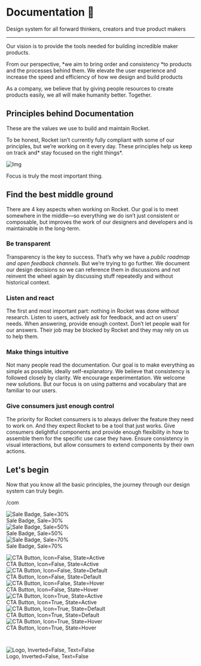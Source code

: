 
# Documentation 🚀

Design system for all forward thinkers, creators and true product makers

---

Our vision is to provide the tools needed for building incredible maker products.

From our perspective, *we aim to bring order and consistency *to products and the processes behind them. We elevate the user experience and increase the speed and efficiency of how we design and build products

As a company, we believe that by giving people resources to create products easily, we all will make humanity better. Together.

## Principles behind Documentation

These are the values we use to build and maintain Rocket.

To be honest, Rocket isn’t currently fully compliant with some of our principles, but we’re working on it every day. These principles help us keep on track and* stay focused on the right things*.

![Img](https://studio-assets.supernova.io/design-systems/14533/9289758a-6300-472a-bbc6-a57098081abf.jpeg?Expires=1990828800&Policy=eyJTdGF0ZW1lbnQiOlt7IlJlc291cmNlIjoiaHR0cHM6Ly9zdHVkaW8tYXNzZXRzLnN1cGVybm92YS5pby9kZXNpZ24tc3lzdGVtcy8xNDUzMy85Mjg5NzU4YS02MzAwLTQ3MmEtYmJjNi1hNTcwOTgwODFhYmYuanBlZyIsIkNvbmRpdGlvbiI6eyJEYXRlTGVzc1RoYW4iOnsiQVdTOkVwb2NoVGltZSI6MTk5MDgyODgwMH19fV19&Signature=E9DL6D-ZtS~4qaH18y5tnHC4gtpQUzZb85NmDFMuezn~MaWHPSumzBv6tXkxGqSgGyKh~9FaYnbfHkcJhU~4F~jdbuY70gbRxUpvnBtyCpz8o0mci-d2A9WoIZ3RGl11izD3c2WMfUaKhSaFlUw8cTGP-9vrqeUi58O2P4zYT9eAeyvOIFzQXgIgljhxiB9mIVU5a4j1vDL8ntJpagEZukKRskOgMrrB4LNQ-nRsvXFF7W5C5EkdoZPZf4jFxcQu2Yj6M9-bqNBXubYMsYYhEXqvqUOAnYVaE59E5PSSe43HKv2gp1ajSJ3ttHtTtCITO8Vyfh1FoTl03Z18ki8iZg__&Key-Pair-Id=APKAJGK34LCCAUR7N6LA)

Focus is truly the most important thing.

## Find the best middle ground

There are 4 key aspects when working on Rocket. Our goal is to meet somewhere in the middle—so everything we do isn’t just consistent or composable, but improves the work of our designers and developers and is maintainable in the long-term.

### Be transparent

Transparency is the key to success. That’s why we have a *public roadmap and open feedback channels*. But we’re trying to go further. We document our design decisions so we can reference them in discussions and not reinvent the wheel again by discussing stuff repeatedly and without historical context.

### Listen and react

The first and most important part: nothing in Rocket was done without research. Listen to users, actively ask for feedback, and act on users’ needs. When answering, provide enough context. Don’t let people wait for our answers. Their job may be blocked by Rocket and they may rely on us to help them.

### Make things intuitive

Not many people read the documentation. Our goal is to make everything as simple as possible, ideally self-explanatory. We believe that consistency is followed closely by clarity. We encourage experimentation. We welcome new solutions. But our focus is on using patterns and vocabulary that are familiar to our users.

### Give consumers just enough control

The priority for Rocket consumers is to always deliver the feature they need to work on. And they expect Rocket to be a tool that just works. Give consumers delightful components and provide enough flexibility in how to assemble them for the specific use case they have. Ensure consistency in visual interactions, but allow consumers to extend components by their own actions.

## Let's begin

Now that you know all the basic principles, the journey through our design system can truly begin.

/com

  
![Sale Badge, Sale=30%](https://studio-assets.supernova.io/design-systems/14533/ff8193c7-b65e-4312-b1f6-6e18067f5bb1.png?Expires=1990828800&Policy=eyJTdGF0ZW1lbnQiOlt7IlJlc291cmNlIjoiaHR0cHM6Ly9zdHVkaW8tYXNzZXRzLnN1cGVybm92YS5pby9kZXNpZ24tc3lzdGVtcy8xNDUzMy9mZjgxOTNjNy1iNjVlLTQzMTItYjFmNi02ZTE4MDY3ZjViYjEucG5nIiwiQ29uZGl0aW9uIjp7IkRhdGVMZXNzVGhhbiI6eyJBV1M6RXBvY2hUaW1lIjoxOTkwODI4ODAwfX19XX0_&Signature=HeGmz2QPvcO4uyzmpt6sXwCkhZ5TiHolgxvG6zeurp5zn1VF449RMSQNkYJ4a~fhfgvWmzL9n2aJFEgr7SiXVqRMCbvfTBWFVthtj0Yyz63HP9mZ3wRvi8Hf~Bxzg-PfdP2mxU8---zDaGmv6y7f9LBTwvApCQp7aE4KVBMP3tIMAOWUBHYuff0XDQ9iux~~6n7117aoKQXpnoHJRlefBklCy~ig-68DnLdXSAcma~OwvJvMxoUP23CZDExr6RtS94mZZSwHXO2djOV6n6ibiqTSBMsQljLnJVTGulmM8Whz-6sk8uTFW9EYiniCsGSEFwds0plaQZgFd1GY4eRXNg__&Key-Pair-Id=APKAJGK34LCCAUR7N6LA)  
Sale Badge, Sale=30%  
![Sale Badge, Sale=50%](https://studio-assets.supernova.io/design-systems/14533/a2095403-136b-4fdb-9de0-2cdfd007c3e2.png?Expires=1990828800&Policy=eyJTdGF0ZW1lbnQiOlt7IlJlc291cmNlIjoiaHR0cHM6Ly9zdHVkaW8tYXNzZXRzLnN1cGVybm92YS5pby9kZXNpZ24tc3lzdGVtcy8xNDUzMy9hMjA5NTQwMy0xMzZiLTRmZGItOWRlMC0yY2RmZDAwN2MzZTIucG5nIiwiQ29uZGl0aW9uIjp7IkRhdGVMZXNzVGhhbiI6eyJBV1M6RXBvY2hUaW1lIjoxOTkwODI4ODAwfX19XX0_&Signature=IQfUxJ6TwC~IW7lgOJMYam6KfAE1cAXAz7w3x8t5Bt0gO02bN2jkM3Du63WF5un0CM~2mdRKd0zyn~l79oeCuY6j6gSIJipRNEBOYMyIf2Fn4vDgVcUqEfDuYlh0yf1IZWdoLjjAVAmISCL10oOnvwsugVMo39lCPUkp3WC7Z7pcMT71~QsKf4af9qC1UhSkbL4gP1~S-1CK3EcaZpDTHVGQfX5CXjU28yCoZlrKlKjb3MJEBUJ9dYlut6dkldrEPwbloxl5feo4tmhsN7BVqh-bH82dNnO9GAS-YQnLDF6XPk39uT1E13Fb3nnBhhR6e6s5NbJQPbRrqbUvqT-Osg__&Key-Pair-Id=APKAJGK34LCCAUR7N6LA)  
Sale Badge, Sale=50%  
![Sale Badge, Sale=70%](https://studio-assets.supernova.io/design-systems/14533/633a308e-8a45-4022-9980-401c792c1976.png?Expires=1990828800&Policy=eyJTdGF0ZW1lbnQiOlt7IlJlc291cmNlIjoiaHR0cHM6Ly9zdHVkaW8tYXNzZXRzLnN1cGVybm92YS5pby9kZXNpZ24tc3lzdGVtcy8xNDUzMy82MzNhMzA4ZS04YTQ1LTQwMjItOTk4MC00MDFjNzkyYzE5NzYucG5nIiwiQ29uZGl0aW9uIjp7IkRhdGVMZXNzVGhhbiI6eyJBV1M6RXBvY2hUaW1lIjoxOTkwODI4ODAwfX19XX0_&Signature=k4BljAxd3KKSbJF2WaECqAfllkMuGwEd~UkXcBLhAqB-JJ2VTzFJRDubGfrITxgRxLEb38jBEGfMUiBwMAmmMcwEfYNiqzzKQ8B4N5f4C6x84GLPkNdLQ-NWVJQ3n-4eeGc-~k73o5jt9OCWj5U5kVzyUYgwjljWeQz-7WD0PHp9GE7BPNL9U-Oo4XPaiS4uWZZhgqQ1tAAxyIFEPB2B1JULSWa~cnOwhnWSB-UbDPniLHUfz8FSrraRPZ5NCiVt74XFeJxIbgpFB-SShLK~guHT1~LvEJkj2HyZbFBFDqliXtfbVb1thCu0sv9~OcoQJoJPP-EI2JOE0JL4~p14xg__&Key-Pair-Id=APKAJGK34LCCAUR7N6LA)  
Sale Badge, Sale=70%  


  
![CTA Button, Icon=False, State=Active](https://studio-assets.supernova.io/design-systems/14533/cd89ba91-7d47-4015-b956-2824d13fe5b6.png?Expires=1990828800&Policy=eyJTdGF0ZW1lbnQiOlt7IlJlc291cmNlIjoiaHR0cHM6Ly9zdHVkaW8tYXNzZXRzLnN1cGVybm92YS5pby9kZXNpZ24tc3lzdGVtcy8xNDUzMy9jZDg5YmE5MS03ZDQ3LTQwMTUtYjk1Ni0yODI0ZDEzZmU1YjYucG5nIiwiQ29uZGl0aW9uIjp7IkRhdGVMZXNzVGhhbiI6eyJBV1M6RXBvY2hUaW1lIjoxOTkwODI4ODAwfX19XX0_&Signature=D2FXAxZqqKgLCE0RbkUWZK2BBjuVbSGeGaNZP9Iv~fjyBuJsiydHQOAeRFyM0p4ThT9nl3K0cf6nijHohoQlsIIBTEa-1r5F-xhToh4VlWm5cf8PKo5WMFmVZg36FbSdOuZa-qTEM2vTi6PZAa0TbLUBHfhkVymUIb3IESBH746SddmIYIYQLk1AH~zFtZuJgO1QdQi6AJw1Cf7VieHYmGKu8AMP~Wv9se9fu8SPED3TbQ-6PDk39fvaLrwlOOZ4ARPhOWQfuUjR-WTxwO~vjW-0BBCHE7PsHmv43iyrK5P8g42CzrRLt3Vt9I9ViEMy4tYHKIRcaUpxHDv5~Lkwrg__&Key-Pair-Id=APKAJGK34LCCAUR7N6LA)  
CTA Button, Icon=False, State=Active  
![CTA Button, Icon=False, State=Default](https://studio-assets.supernova.io/design-systems/14533/325d449b-9e31-4c90-8352-ed557abdd490.png?Expires=1990828800&Policy=eyJTdGF0ZW1lbnQiOlt7IlJlc291cmNlIjoiaHR0cHM6Ly9zdHVkaW8tYXNzZXRzLnN1cGVybm92YS5pby9kZXNpZ24tc3lzdGVtcy8xNDUzMy8zMjVkNDQ5Yi05ZTMxLTRjOTAtODM1Mi1lZDU1N2FiZGQ0OTAucG5nIiwiQ29uZGl0aW9uIjp7IkRhdGVMZXNzVGhhbiI6eyJBV1M6RXBvY2hUaW1lIjoxOTkwODI4ODAwfX19XX0_&Signature=HjE~OFUMITOMXIqJkz88WzcnBUjYaFieYWe~ICrFqZ9Ck3e8K2fmFynvbpfLHu32~viu8gsTP5bZLj565Se6YhM-rQmScgjCeaJYyQbA6u6SYYOMMt-466SgggTjGW0WxtMogt6BXBQCz5Tbsix7YcEAi1qNA~0CGATBYXEMJUXNXHG8eXZ92zcsITSMK79CItZ4Rvwvqtwk8oQnuNOEHOZzIThZIhztL9GdHzNHdMVS9WPC2y84IettOOgxs-Kbv3CNYt-NfVmxkNBaf7VHmJYEHxb82ZGqtgtmhoQPgmwQfgNgvV0QNb291SxQPqR0LiZUbF3uUCLnsqtU1MBLEg__&Key-Pair-Id=APKAJGK34LCCAUR7N6LA)  
CTA Button, Icon=False, State=Default  
![CTA Button, Icon=False, State=Hover](https://studio-assets.supernova.io/design-systems/14533/cb1c7329-3237-43fd-a881-8c7d995f7f45.png?Expires=1990828800&Policy=eyJTdGF0ZW1lbnQiOlt7IlJlc291cmNlIjoiaHR0cHM6Ly9zdHVkaW8tYXNzZXRzLnN1cGVybm92YS5pby9kZXNpZ24tc3lzdGVtcy8xNDUzMy9jYjFjNzMyOS0zMjM3LTQzZmQtYTg4MS04YzdkOTk1ZjdmNDUucG5nIiwiQ29uZGl0aW9uIjp7IkRhdGVMZXNzVGhhbiI6eyJBV1M6RXBvY2hUaW1lIjoxOTkwODI4ODAwfX19XX0_&Signature=YMlNok47-YWolwVOaa6rpAiWTgHCmmjHW~YnOrKI30r9cSHE0F95KTSrvn3zBa7GbQFU8VJ3kXydyyI5cYvuqWZT60HTaP35N4z3Hl~M~eiPbUo8C0qlAq0~9jCoIgHRF3m1jXFCZ~OYUfm7cRi847S7QnFko7JGqu8SWGrsgczryp6VDtYEbzZ70FU6MjHPe-InKRsLSj0aE4DHXi6wSb0x0J6O7Jzdqb2xyfjyXso~yH-x49-qyd2i7Drjc2--PHwl6Qb2urMAu70DdYM2l6G2C3tCdZvub1yW9HR6sZ99msD0Hju0vEPeYzZeXeYRIED~W3tRlJwurxVDQPa9cQ__&Key-Pair-Id=APKAJGK34LCCAUR7N6LA)  
CTA Button, Icon=False, State=Hover  
![CTA Button, Icon=True, State=Active](https://studio-assets.supernova.io/design-systems/14533/c8807a30-965f-451f-9251-66687ae2d9a6.png?Expires=1990828800&Policy=eyJTdGF0ZW1lbnQiOlt7IlJlc291cmNlIjoiaHR0cHM6Ly9zdHVkaW8tYXNzZXRzLnN1cGVybm92YS5pby9kZXNpZ24tc3lzdGVtcy8xNDUzMy9jODgwN2EzMC05NjVmLTQ1MWYtOTI1MS02NjY4N2FlMmQ5YTYucG5nIiwiQ29uZGl0aW9uIjp7IkRhdGVMZXNzVGhhbiI6eyJBV1M6RXBvY2hUaW1lIjoxOTkwODI4ODAwfX19XX0_&Signature=B3XBkg3qP042AbHqa1ce4qHYRWX4oC79ju~OzsjwRcVz5baM8EQoyvId048ljZt7RRtGwbYp~GVrmJMCJsiW45NOt4X-pZ2GjkG8nZpMyYPT0tstomJlINqEOWffP8nIzbIQXcR8w~FT6zV4ZbFvqcZCHv~wm2EJ8nPs-4GGlDbN9cfgBRfmdAn1GDHW1Z7pe-cyha1i-3Zxv9DINLekBuXQRUJxuTv2W5zaXz7WtOfSGCAO6MOjzRZxkaL3~OYuSvR6pl6aKmF-MIgB1gNRgOVpgSQxIpdeP4nFP4qgQ3zNV~oKxUcrPU~mnRUElJ7Al84-PRnF4QyinDl6KtRynQ__&Key-Pair-Id=APKAJGK34LCCAUR7N6LA)  
CTA Button, Icon=True, State=Active  
![CTA Button, Icon=True, State=Default](https://studio-assets.supernova.io/design-systems/14533/44ab880f-d52c-4dc7-aad7-1a0b50c0a7b8.png?Expires=1990828800&Policy=eyJTdGF0ZW1lbnQiOlt7IlJlc291cmNlIjoiaHR0cHM6Ly9zdHVkaW8tYXNzZXRzLnN1cGVybm92YS5pby9kZXNpZ24tc3lzdGVtcy8xNDUzMy80NGFiODgwZi1kNTJjLTRkYzctYWFkNy0xYTBiNTBjMGE3YjgucG5nIiwiQ29uZGl0aW9uIjp7IkRhdGVMZXNzVGhhbiI6eyJBV1M6RXBvY2hUaW1lIjoxOTkwODI4ODAwfX19XX0_&Signature=SLEE3ce-BSTFq1uT619Z-4Tzyv37U4OOwnhHdM3sbMB4kSM~tltpunslEcXZ8HjAeBrLaLbMF1Z8sDqrp2rXbsSkIGnSnKI-XD39ltqkVG2-ToiO2bJuXO-OE~HaPlVC0~Eu420dbI48Tby4VH70XNovqlQVd6gBWvcq1jQi5454kUS8eiel94FWaGHAcg-WCgFT25W6G-EpYNnEWV~6Hp8g3-~Xz~ikDoUzccGIse6IeDdzMDBbBk6rfyuODVEfuszlMrMMqNJol6giMZA0optrejPuRiiCLn9ASbInOvdhlG9sgrLXsrhwaE9AlfR0bb~hIt0Z5yxvCvecnFwVzQ__&Key-Pair-Id=APKAJGK34LCCAUR7N6LA)  
CTA Button, Icon=True, State=Default  
![CTA Button, Icon=True, State=Hover](https://studio-assets.supernova.io/design-systems/14533/8e152ae1-64ca-455d-89aa-81efd8ba1b1c.png?Expires=1990828800&Policy=eyJTdGF0ZW1lbnQiOlt7IlJlc291cmNlIjoiaHR0cHM6Ly9zdHVkaW8tYXNzZXRzLnN1cGVybm92YS5pby9kZXNpZ24tc3lzdGVtcy8xNDUzMy84ZTE1MmFlMS02NGNhLTQ1NWQtODlhYS04MWVmZDhiYTFiMWMucG5nIiwiQ29uZGl0aW9uIjp7IkRhdGVMZXNzVGhhbiI6eyJBV1M6RXBvY2hUaW1lIjoxOTkwODI4ODAwfX19XX0_&Signature=gon0wOy3V3xNTeVVjEApSV62VUUaKDy9iRB8NDphC2jwiVHmEbdSsnXV5Ymx1ClgbsiwZmMor~f-wPqiDa8xnbwxoEWZObhdgHZVjDbZtAt3Tjnyrb5PAZqlfOrNDUuj2ggzeVaKTpYU8GTcXxV8u~QCXurtgQixMQXMmRAbPGHwQ1g8SWZNkeqLggYyO6XXg8sGNqHRsDdPmGB--4AENY6~grIFIMU9KQYx4OWLVOUFCrY023UAqGtKBN8lfr6TuB8ilNXgBW6bJCFJspe4W-z337YFRkJeXkVm3dNkx-Vi-weMTBT52VBin3d~R6x6EwgIFUY0wTUW6f~6RW~etQ__&Key-Pair-Id=APKAJGK34LCCAUR7N6LA)  
CTA Button, Icon=True, State=Hover  


```javascript  
  
```

  
![Logo, Inverted=False, Text=False](https://studio-assets.supernova.io/design-systems/14533/d9bf4064-5af4-46f7-825f-24333d484f5c.png?Expires=1990828800&Policy=eyJTdGF0ZW1lbnQiOlt7IlJlc291cmNlIjoiaHR0cHM6Ly9zdHVkaW8tYXNzZXRzLnN1cGVybm92YS5pby9kZXNpZ24tc3lzdGVtcy8xNDUzMy9kOWJmNDA2NC01YWY0LTQ2ZjctODI1Zi0yNDMzM2Q0ODRmNWMucG5nIiwiQ29uZGl0aW9uIjp7IkRhdGVMZXNzVGhhbiI6eyJBV1M6RXBvY2hUaW1lIjoxOTkwODI4ODAwfX19XX0_&Signature=IZ6Sp9CVCXyh8eRxOU-yBEupyKEOCqtoQiVtGMaa4NRBZEPbbpQwUYYp6AG2uqih37A-I4sskON8OmHZXOmiY-GJc~16IRkrxHZIEzEu27cReVwdl~nFQUKEUToEBvpMCsYbTdp7Uc6fSh33O3hQNMy7HKmhwIokkSvCfzCEF2kjS~s~t3bTAxbgi67PK1PgIMsEwW4qcep2rVv3XtExzl7J06OLxHr3ZcsZCifXHSQ6InX0NP85K~jVwV3mNJkKFLbH2mrObltfFBv1vXTGdGlhsb2b2OJzhIk45j2UKQIIz4Tb8ABFz8z7psJ5fjktpYecb1We6Zt0kWWzquChxA__&Key-Pair-Id=APKAJGK34LCCAUR7N6LA)  
Logo, Inverted=False, Text=False  


  
  
